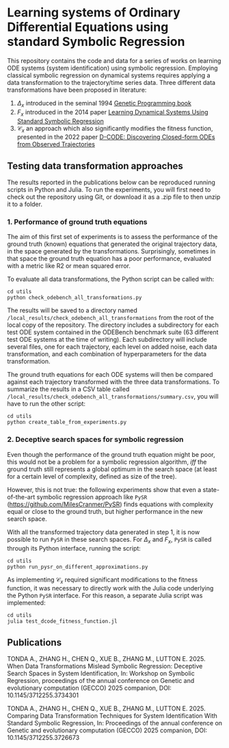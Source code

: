 # Learning systems of Ordinary Differential Equations using standard Symbolic Regression

This repository contains the code and data for a series of works on learning ODE systems (system identification) using symbolic regression. Employing classical symbolic regression on dynamical systems requires applying a data transformation to the trajectory/time series data. Three different data transformations have been proposed in literature:
1. $\Delta_x$ introduced in the seminal 1994 [Genetic Programming book](https://mitpress.mit.edu/9780262527910/genetic-programming/)
2. $F_x$ introduced in the 2014 paper [Learning Dynamical Systems Using Standard Symbolic Regression](https://link.springer.com/chapter/10.1007/978-3-662-44303-3_3)
3. $\mathcal{C}_x$ an approach which also significantly modifies the fitness function, presented in the 2022 paper [D-CODE: Discovering Closed-form ODEs from Observed Trajectories](https://par.nsf.gov/servlets/purl/10357448)

## Testing data transformation approaches
The results reported in the publications below can be reproduced running scripts in Python and Julia. To run the experiments, you will first need to check out the repository using Git, or download it as a .zip file to then unzip it to a folder.

### 1. Performance of ground truth equations
The aim of this first set of experiments is to assess the performance of the ground truth (known) equations that generated the original trajectory data, in the space generated by the transformations. Surprisingly, sometimes in that space the ground truth equation has a poor performance, evaluated with a metric like R2 or mean squared error.  

To evaluate all data transformations, the Python script can be called with:

```
cd utils
python check_odebench_all_transformations.py
```

The results will be saved to a directory named `/local_results/check_odebench_all_transformations` from the root of the local copy of the repository. The directory includes a subdirectory for each test ODE system contained in the ODEBench benchmark suite (63 different test ODE systems at the time of writing). Each subdirectory will include several files, one for each trajectory, each level on added noise, each data transformation, and each combination of hyperparameters for the data transformation.  

The ground truth equations for each ODE systems will then be compared against each trajectory transformed with the three data transformations. To summarize the results in a CSV table called `/local_results/check_odebench_all_transformations/summary.csv`, you will have to run the other script:

```
cd utils
python create_table_from_experiments.py
```

### 2. Deceptive search spaces for symbolic regression
Even though the performance of the ground truth equation might be poor, this would not be a problem for a symbolic regression algorithm, _iff_ the ground truth still represents a global optimum in the search space (at least for a certain level of complexity, defined as size of the tree).  

However, this is not true: the following experiments show that even a state-of-the-art symbolic regression approach like `PySR` (https://github.com/MilesCranmer/PySR) finds equations with complexity equal or close to the ground truth, but higher performance in the new search space.  

With all the transformed trajectory data generated in step 1, it is now possible to run `PySR` in these search spaces. For $\Delta_x$ and $F_x$, `PySR` is called through its Python interface, running the script:

```
cd utils
python run_pysr_on_different_approximations.py
```

As implementing $\mathcal{C}_x$ required significant modifications to the fitness function, it was necessary to directly work with the Julia code underlying the Python `PySR` interface. For this reason, a separate Julia script was implemented:

```
cd utils
julia test_dcode_fitness_function.jl
```


## Publications
TONDA A., ZHANG H., CHEN Q., XUE B., ZHANG M., LUTTON E. 2025. When Data Transformations Mislead Symbolic Regression: Deceptive Search Spaces in System Identification, In: Workshop on Symbolic Regression, proceedings of the annual conference on Genetic and evolutionary computation (GECCO) 2025 companion, DOI: 10.1145/3712255.3734301  

TONDA A., ZHANG H., CHEN Q., XUE B., ZHANG M., LUTTON E. 2025. Comparing Data Transformation Techniques for System Identification With Standard Symbolic Regression, In: Proceedings of the annual conference on Genetic and evolutionary computation (GECCO) 2025 companion, DOI: 10.1145/3712255.3726673
